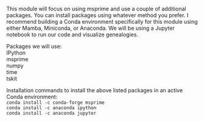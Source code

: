 This module will focus on using msprime and use a couple of additional packages. You can install packages using whatever method you prefer. I recommend building a Conda environment specifically for this module using either Mamba, Miniconda, or Anaconda. We will be using a Jupyter notebook to run our code and visualize genealogies.

Packages we will use:\
IPython\
msprime\
numpy\
time\
tskit

Installation commands to install the above listed packages in an active Conda environment:\
`conda install -c conda-forge msprime`\
`conda install -c anaconda ipython`\
`conda install -c anaconda jupyter`
